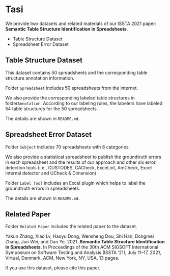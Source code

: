 # Tasi

We provide two datasets and related materials of our ISSTA 2021 paper: **Semantic Table Structure Identification in Spreadsheets**.

* Table Structure Dataset
* Spreadsheet Error Dataset

## Table Structure Dataset

This dataset contains 50 spreadsheets and the corresponding table structure annotation information.

Folder `Spreadsheet` includes 50 spreadsheets from the internet.

We also provide the corresponding labeled table structures in folder`Annotation`. According to our labeling rules, the labelers have labeled 54 table structures for the 50 spreadsheets.

The details are shown in `README.md`.

## Spreadsheet Error Dataset 

Folder `Subject` includes 70 spreadsheets with 8 categories.

We also provide a statistical spreadsheet to publish the groundtruth errors in each spreadsheet and the results of our approach and other six error detection tools (i.e., CUSTODES, CACheck, ExceLint, AmCheck, Excel internal detector and UCheck & Dimension)

Folder `Label Tool` includes an Excel plugin which helps to label the groundtruth errors in spreadsheets.

The details are shown in `README.md`.

## Related Paper

Folder `Related Paper` includes the related paper to the dataset.

Yakun Zhang, Xiao Lv, Haoyu Dong, Wensheng Dou, Shi Han, Dongmei Zhang, Jun Wei, and Dan Ye. 2021. **Semantic Table Structure Identification in Spreadsheets**. In Proceedings of the 30th ACM SIGSOFT International Symposium on Software Testing and Analysis (ISSTA ’21), July 11–17, 2021, Virtual, Denmark. ACM, New York, NY, USA, 13 pages. 

If you use this dataset, please cite this paper.

